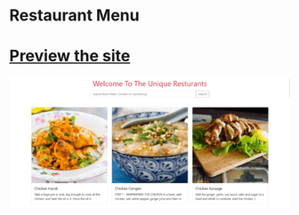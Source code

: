 # Restaurant Menu

# [Preview the site](https://alsiam.github.io/html-projects/restaurant-menu)

![image info](../assets/images/restaurant-menu.png)